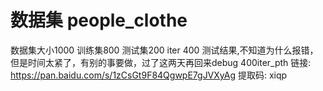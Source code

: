 # 数据集 people_clothe
数据集大小1000 训练集800 测试集200
iter 400
测试结果,不知道为什么报错，但是时间太紧了，有别的事要做，过了这两天再回来debug
400iter_pth 链接: https://pan.baidu.com/s/1zCsGt9F84QgwpE7gJVXyAg 提取码: xiqp 
